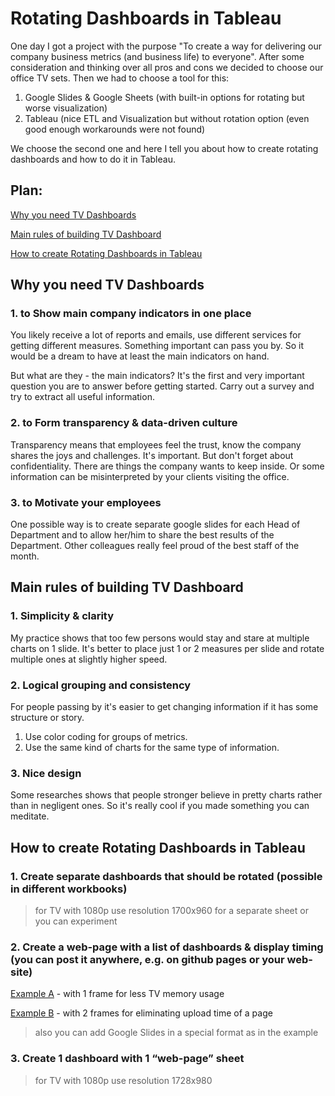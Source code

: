 # Rotating Dashboards in Tableau

One day I got a project with the purpose "To create a way for delivering our company business metrics (and business life) to everyone". After some consideration and thinking over all pros and cons we decided to choose our office TV sets. Then we had to choose a tool for this: 

1. Google Slides & Google Sheets (with built-in options for rotating but worse visualization)
2. Tableau (nice ETL and Visualization but without rotation option (even good enough workarounds were not found)

We choose the second one and here I tell you about how to create rotating dashboards and how to do it in Tableau.

## Plan:

[Why you need TV Dashboards](#why-you-need-tv-dashboards)

[Main rules of building TV Dashboard](#main-rules-of-building-tv-dashboard)

[How to create Rotating Dashboards in Tableau](#how-to-create-rotating-dashboards-in-tableau)


## Why you need TV Dashboards

### 1. to Show main company indicators in one place

You likely receive a lot of reports and emails, use different services for getting different measures. 
Something important can pass you by. So it would be a dream to have at least the main indicators on hand.

But what are they - the main indicators? It's the first and very important question you are to answer before getting started.
Carry out a survey and try to extract all useful information.

### 2. to Form transparency & data-driven culture

Transparency means that employees feel the trust, know the company shares the joys and challenges. 
It's important. But don't forget about confidentiality.
There are things the company wants to keep inside. Or some information can be misinterpreted by your clients visiting the office.

### 3. to Motivate your employees

One possible way is to create separate google slides for each Head of Department 
and to allow her/him to share the best results of the Department. 
Other colleagues really feel proud of the best staff of the month.


## Main rules of building TV Dashboard

### 1. Simplicity & clarity

My practice shows that too few persons would stay and stare at multiple charts on 1 slide.
It's better to place just 1 or 2 measures per slide and rotate multiple ones at slightly higher speed.

### 2. Logical grouping and consistency

For people passing by it's easier to get changing information if it has some structure or story.
1. Use color coding for groups of metrics. 
2. Use the same kind of charts for the same type of information.

### 3. Nice design

Some researches shows that people stronger believe in pretty charts rather than in negligent ones.
So it's really cool if you made something you can meditate.


## How to create Rotating Dashboards in Tableau

### 1. Create separate dashboards that should be rotated (possible in different workbooks)
> for TV with 1080р use resolution 1700х960 for a separate sheet or you can experiment

### 2. Create a web-page with a list of dashboards & display timing (you can post it anywhere, e.g. on github pages or your web-site)

[Example A](./index_1_frame.html) - with 1 frame for less TV memory usage

[Example B](./index_2_frames.html) - with 2 frames for eliminating upload time of a page

> also you can add Google Slides in a special format as in the example

### 3. Create 1 dashboard with 1 “web-page” sheet

> for TV with 1080р use resolution 1728х980
